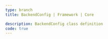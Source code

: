 ```yaml
---
type: branch
title: BackendConfig | Framework | Core

description: BackendConfig class definition
code: true
---
```

<RedirectToFirstChild />
